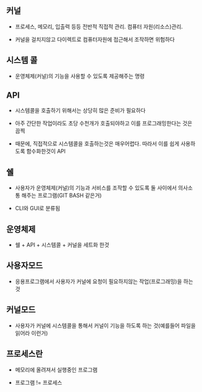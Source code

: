 ## 커널

- 프로세스, 메모리, 입출력 등등 전반적 직접적 관리. 컴퓨터 자원(리소스)관리.

- 커널을 걸치지않고 다이렉트로 컴퓨터자원에 접근해서 조작하면 위험하다

## 시스템 콜

- 운영체제(커널)의 기능을 사용할 수 있도록 제공해주는 명령

## API

- 시스템콜을 호출하기 위해서는 상당히 많은 준비가 필요하다

- 아주 간단한 작업이라도 초당 수천개가 호출되야하고 이를 프로그래밍한다는 것은 끔찍

- 때문에, 직접적으로 시스템콜을 호출하는것은 매우어렵다. 따라서 이를 쉽게 사용하도록 함수화한것이 API

## 쉘

- 사용자가 운영체제(커널)의 기능과 서비스를 조작할 수 있도록 둘 사이에서 의사소통 해주는 프로그램(GIT BASH 같은거)

- CLI와 GUI로 분류됨

## 운영체제

- 쉘 + API + 시스템콜 + 커널을 세트화 한것

## 사용자모드

- 응용프로그램에서 사용자가 커널에 요청이 필요하지않는 작업(프로그래밍)을 하는 것

## 커널모드

- 사용자가 커널에 시스템콜을 통해서 커널이 기능을 하도록 하는 것(예를들어 파일을 읽어라 이런거) 

## 프로세스란

- 메모리에 올려져서 실행중인 프로그램

- 프로그램 != 프로세스

